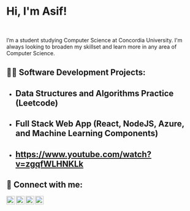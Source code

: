 <h1>Hi, I'm Asif! </h1> <br/>

I’m a student studying Computer Science at Concordia University. I'm always looking to broaden my skillset and learn more in any area of Computer Science.

<h2>👨‍💻 Software Development Projects:</h2>

- <b>Data Structures and Algorithms Practice (Leetcode)</b>
  - 
- <b>Full Stack Web App (React, NodeJS, Azure, and Machine Learning Components)</b>
  - 
- <b>https://www.youtube.com/watch?v=zgqfWLHNKLk</b>
  - 
  

<h2> 🤳 Connect with me:</h2>

[<img align="left" alt="AsifurRahman | LinkedIn" width="22px" src="https://cdn.jsdelivr.net/npm/simple-icons@v3/icons/linkedin.svg" />][linkedin]
[<img align="left" alt="AsifurRahman | Instagram" width="22px" src="https://cdn.jsdelivr.net/npm/simple-icons@v3/icons/instagram.svg" />][instagram]
[<img align="left" alt="AsifurRahman | Instagram" width="22px" src="https://cdn.jsdelivr.net/npm/simple-icons@3.13.0/icons/facebook.svg" />][facebook]
[<img align="left" alt="AsifurRahman | Instagram" width="22px" src="https://cdn.jsdelivr.net/npm/simple-icons@3.13.0/icons/microsoftoutlook.svg" />][outlook]

[outlook]: mailto:asifur.rahman@mail.concordia.ca
[facebook]: https://www.facebook.com/asifur.rahman97
[instagram]: https://www.instagram.com/asifur.rahman_/
[linkedin]: https://www.linkedin.com/in/asifurrahman7/


